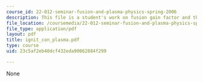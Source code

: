 ```yaml
---
course_id: 22-012-seminar-fusion-and-plasma-physics-spring-2006
description: This file is a student's work on fusion gain factor and the Lawson criterion.
file_location: /coursemedia/22-012-seminar-fusion-and-plasma-physics-spring-2006/23c5af2eb40dcf432eda90062884f299_ignit_con_plasma.pdf
file_type: application/pdf
layout: pdf
title: ignit_con_plasma.pdf
type: course
uid: 23c5af2eb40dcf432eda90062884f299

---
```

None